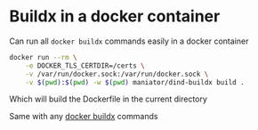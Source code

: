 # Buildx in a docker container

Can run all `docker buildx` commands easily in a docker container 

```zsh
docker run --rm \
    -e DOCKER_TLS_CERTDIR=/certs \
    -v /var/run/docker.sock:/var/run/docker.sock \
    -v $(pwd):$(pwd) -w $(pwd) maniator/dind-buildx build .
```

Which will build the Dockerfile in the current directory

Same with any [docker buildx](https://docs.docker.com/engine/reference/commandline/buildx/) commands
